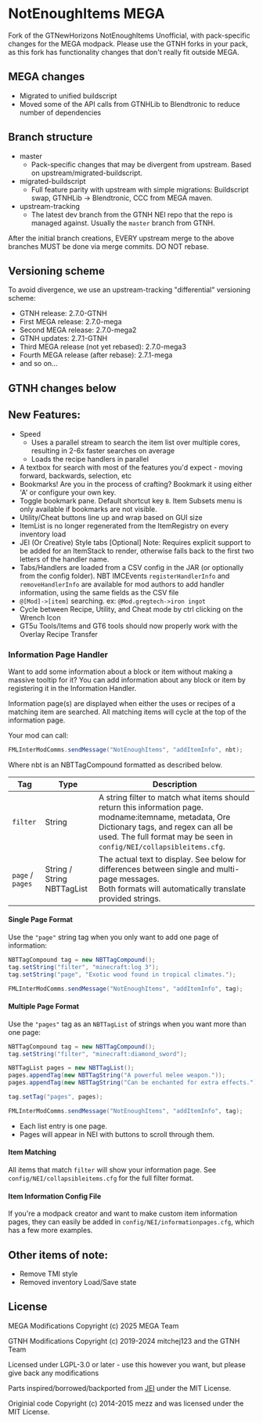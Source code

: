 # NotEnoughItems MEGA

Fork of the GTNewHorizons NotEnoughItems Unofficial, with pack-specific changes for the MEGA modpack. Please use the GTNH forks in your pack,
as this fork has functionality changes that don't really fit outside MEGA.

## MEGA changes

* Migrated to unified buildscript
* Moved some of the API calls from GTNHLib to Blendtronic to reduce number of dependencies


## Branch structure

* master
  * Pack-specific changes that may be divergent from upstream. Based on upstream/migrated-buildscript.
* migrated-buildscript
  * Full feature parity with upstream with simple migrations: Buildscript swap, GTNHLib -> Blendtronic, CCC from MEGA maven.
* upstream-tracking
  * The latest dev branch from the GTNH NEI repo that the repo is managed against. Usually the `master` branch from GTNH.

After the initial branch creations, EVERY upstream merge to the above branches MUST be done via merge commits. DO NOT rebase.

## Versioning scheme

To avoid divergence, we use an upstream-tracking "differential" versioning scheme:

- GTNH release: 2.7.0-GTNH
- First MEGA release: 2.7.0-mega
- Second MEGA release: 2.7.0-mega2
- GTNH updates: 2.7.1-GTNH
- Third MEGA release (not yet rebased): 2.7.0-mega3
- Fourth MEGA release (after rebase): 2.7.1-mega
- and so on...

## GTNH changes below

## New Features:

* Speed
  - Uses a parallel stream to search the item list over multiple cores, resulting in 2-6x faster searches on average
  - Loads the recipe handlers in parallel
* A textbox for search with most of the features you'd expect - moving forward, backwards, selection, etc
* Bookmarks! Are you in the process of crafting? Bookmark it using either 'A' or configure your own key.
* Toggle bookmark pane.  Default shortcut key `B`.  Item Subsets menu is only available if bookmarks are not visible.
* Utility/Cheat buttons line up and wrap based on GUI size
* ItemList is no longer regenerated from the ItemRegistry on every inventory load
* JEI (Or Creative) Style tabs [Optional]  Note: Requires explicit support to be added for an ItemStack to render, otherwise falls back to the first two letters of the handler name.
* Tabs/Handlers are loaded from a CSV config in the JAR (or optionally from the config folder).  NBT IMCEvents `registerHandlerInfo` and `removeHandlerInfo` are available for mod authors to add handler information, using the same fields as the CSV file
* `@[Mod]->[item]` searching.  ex: `@Mod.gregtech->iron ingot`
* Cycle between Recipe, Utility, and Cheat mode by ctrl clicking on the Wrench Icon
* GT5u Tools/Items and GT6 tools should now properly work with the Overlay Recipe Transfer

### Information Page Handler
Want to add some information about a block or item without making a massive tooltip for it? You can add information about any block or item by registering it in the Information Handler.

Information page(s) are displayed when either the uses or recipes of a matching item are searched. All matching items will cycle at the top of the information page.

Your mod can call:
```java
FMLInterModComms.sendMessage("NotEnoughItems", "addItemInfo", nbt);
```
Where nbt is an NBTTagCompound formatted as described below.

| Tag              | Type                       | Description                                                                                                                                                                                                                |
|------------------|----------------------------|----------------------------------------------------------------------------------------------------------------------------------------------------------------------------------------------------------------------------|
| `filter`         | String                     | A string filter to match what items should return this information page.<br/>modname:itemname, metadata, Ore Dictionary tags, and regex can all be used. The full format may be seen in `config/NEI/collapsibleitems.cfg`. |
| `page` / `pages` | String / String NBTTagList | The actual text to display. See below for differences between single and multi-page messages.<br/>Both formats will automatically translate provided strings.                                                              |

#### Single Page Format

Use the `"page"` string tag when you only want to add one page of information:
```java
NBTTagCompound tag = new NBTTagCompound();
tag.setString("filter", "minecraft:log 3");
tag.setString("page", "Exotic wood found in tropical climates.");

FMLInterModComms.sendMessage("NotEnoughItems", "addItemInfo", tag);
```

#### Multiple Page Format

Use the `"pages"` tag as an `NBTTagList` of strings when you want more than one page:
```java
NBTTagCompound tag = new NBTTagCompound();
tag.setString("filter", "minecraft:diamond_sword");

NBTTagList pages = new NBTTagList();
pages.appendTag(new NBTTagString("A powerful melee weapon."));
pages.appendTag(new NBTTagString("Can be enchanted for extra effects."));

tag.setTag("pages", pages);

FMLInterModComms.sendMessage("NotEnoughItems", "addItemInfo", tag);
```
* Each list entry is one page.
* Pages will appear in NEI with buttons to scroll through them.

#### Item Matching

All items that match `filter` will show your information page. See `config/NEI/collapsibleitems.cfg` for the full filter format.

#### Item Information Config File

If you're a modpack creator and want to make custom item information pages, they can easily be added in `config/NEI/informationpages.cfg`, which has a few more examples.

## Other items of note:

* Remove TMI style
* Removed inventory Load/Save state

## License

MEGA Modifications Copyright (c) 2025 MEGA Team

GTNH Modifications Copyright (c) 2019-2024 mitchej123 and the GTNH Team

Licensed under LGPL-3.0 or later - use this however you want, but please give back any modifications

Parts inspired/borrowed/backported from [JEI](https://github.com/mezz/JustEnoughItems/tree/1.12) under the MIT License.

Originial code Copyright (c) 2014-2015 mezz and was licensed under the MIT License.

